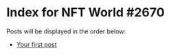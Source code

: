 # Index for NFT World #2670
Posts will be displayed in the order below:

- [Your first post](./001-first.md)

